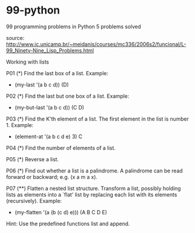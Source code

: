 # 99-python
99 programming problems in Python
5 problems solved

source: http://www.ic.unicamp.br/~meidanis/courses/mc336/2006s2/funcional/L-99_Ninety-Nine_Lisp_Problems.html

Working with lists

P01 (*) Find the last box of a list.
Example:
* (my-last '(a b c d))
(D)

P02 (*) Find the last but one box of a list.
Example:
* (my-but-last '(a b c d))
(C D)

P03 (*) Find the K'th element of a list.
The first element in the list is number 1.
Example:
* (element-at '(a b c d e) 3)
C

P04 (*) Find the number of elements of a list.

P05 (*) Reverse a list.

P06 (*) Find out whether a list is a palindrome.
A palindrome can be read forward or backward; e.g. (x a m a x).

P07 (**) Flatten a nested list structure.
Transform a list, possibly holding lists as elements into a `flat' list by replacing each list with its elements (recursively).
Example:
* (my-flatten '(a (b (c d) e)))
(A B C D E)

Hint: Use the predefined functions list and append.
